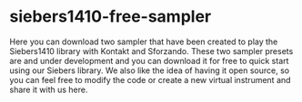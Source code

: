 # siebers1410-free-sampler
Here you can download two sampler that have been created to play the Siebers1410 library with Kontakt and Sforzando. These two sampler presets are and under development and you can download it for free to quick start using our Siebers library. We also like the idea of having it open source, so you can feel free to modify the code or create a new virtual instrument and share it with us here.
